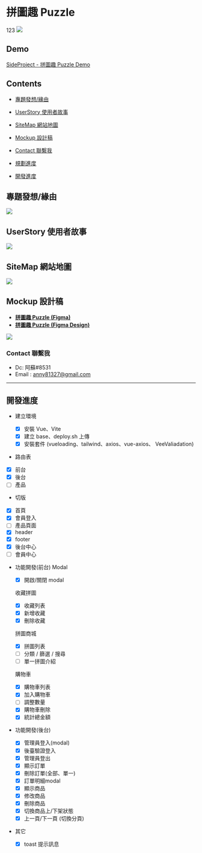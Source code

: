 # 拼圖趣 Puzzle
123
![](https://i.imgur.com/IGBasHH.jpg)

## Demo

[SideProject - 拼圖趣 Puzzle Demo](https://susu3131.github.io/SideProject-puzzle/#/index)

## Contents

- [專題發想/緣由](https://github.com/susu3131/SideProject-puzzle#%E5%B0%88%E9%A1%8C%E7%99%BC%E6%83%B3%E7%B7%A3%E7%94%B1)
- [UserStory 使用者故事](https://github.com/susu3131/SideProject-puzzle#userstory-%E4%BD%BF%E7%94%A8%E8%80%85%E6%95%85%E4%BA%8B)
- [SiteMap 網站地圖](https://github.com/susu3131/SideProject-puzzle#sitemap-%E7%B6%B2%E7%AB%99%E5%9C%B0%E5%9C%96)
- [Mockup 設計稿](https://github.com/susu3131/SideProject-puzzle#mockup-%E8%A8%AD%E8%A8%88%E7%A8%BF)
- [Contact 聯繫我](https://github.com/susu3131/SideProject-puzzle#contact-%E8%81%AF%E7%B9%AB%E6%88%91)

- [規劃進度](https://github.com/susu3131/SideProject-puzzle#%E8%A6%8F%E5%8A%83%E9%80%B2%E5%BA%A6)
- [開發進度](https://github.com/susu3131/SideProject-puzzle#%E9%96%8B%E7%99%BC%E9%80%B2%E5%BA%A6)

## 專題發想/緣由

![](https://i.imgur.com/oBqBLWM.png)

## UserStory 使用者故事

![](https://i.imgur.com/CVcaWIF.png)

## SiteMap 網站地圖

![](https://i.imgur.com/Ta6boyv.png)

## Mockup 設計稿

- [**拼圖趣 Puzzle (Figma)**](https://www.figma.com/file/JXRun3jOAaegpSetAD6LXG/%E6%8B%BC%E5%9C%96%E8%B6%A3-Puzzle?node-id=0%3A1&t=enPjie8gNRUiJj2t-1)
- [**拼圖趣 Puzzle (Figma Design)**](https://www.figma.com/file/ibABCHG8xRYJG2nSwiDFHT/Side-project---%E6%8B%BC%E5%9C%96%E8%B6%A3-Puzzle?node-id=13%3A5&t=nlbdlmY7icxDRlSs-1)

![](https://i.imgur.com/vjO5mXY.png)

### Contact 聯繫我

- Dc: 阿蘇#8531
- Email : anny81327@gmail.com

---

## 開發進度

- 建立環境

  - [x] 安裝 Vue、Vite
  - [x] 建立 base、deploy.sh 上傳
  - [x] 安裝套件 (vueloading、tailwind、axios、vue-axios、 VeeValiadation)

- 路由表
- [x] 前台
- [x] 後台
- [ ] 產品

- 切版
- [x] 首頁
- [x] 會員登入
- [ ] 產品頁面
- [x] header
- [x] footer
- [x] 後台中心
- [ ] 會員中心

- 功能開發(前台)
  Modal
  - [x] 開啟/關閉 modal

  收藏拼圖

  - [x] 收藏列表
  - [x] 新增收藏
  - [x] 刪除收藏

  拼圖商城

  - [x] 拼圖列表
  - [ ] 分類 / 篩選 / 搜尋
  - [ ] 單一拼圖介紹

  購物車

  - [x] 購物車列表
  - [x] 加入購物車
  - [ ] 調整數量
  - [x] 購物車刪除
  - [x] 統計總金額

- 功能開發(後台)
  - [x] 管理員登入(modal)
  - [x] 後臺驗證登入
  - [x] 管理員登出
  - [x] 顯示訂單
  - [x] 刪除訂單(全部、單一)
  - [x] 訂單明細modal
  - [x] 顯示商品
  - [x] 修改商品
  - [x] 刪除商品
  - [x] 切換商品上/下架狀態
  - [x] 上一頁/下一頁 (切換分頁)
- 其它
  - [x] toast 提示訊息
